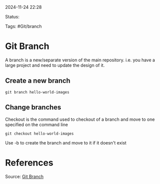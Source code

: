 2024-11-24 22:28

Status:

Tags: #Git/branch 

# Git Branch

A branch is a new/separate version of the main repository. i.e. you have a large project and need to update the design of it.

## Create a new branch

```
git branch hello-world-images
```

## Change branches
Checkout is the command used to checkout of a branch and move to one specified on the command line

```
git checkout hello-world-images
```
Use -b to create the branch and move to it if it doesn't exist

# References
Source: [Git Branch](https://www.w3schools.com/git/git_branch.asp?remote=github)